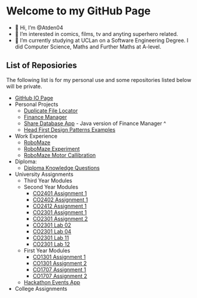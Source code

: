 Welcome to my GitHub Page
=========================
- 👋 Hi, I’m @Atden04
- 👀 I’m interested in comics, films, tv and anyting superhero related.
- 🌱 I’m currently studying at UCLan on a Software Engineering Degree.
I did Computer Science, Maths and Further Maths at A-level.

<!---
Atden04/Atden04 is a ✨ special ✨ repository because its `README.md` (this file) appears on your GitHub profile.
You can click the Preview link to take a look at your changes.
--->
List of Reposiories
-------------------
The following list is for my personal use and some repositories listed below will be private.
* [GitHub IO Page](https://github.com/Atden04/atden04.github.io)
* Personal Projects
  * [Duplicate File Locator](https://github.com/Atden04/duplicate-file-locator)
  * [Finance Manager](https://github.com/Atden04/finance-manager)
  * [Share Database App](https://github.com/Atden04/ShareDatabaseApp) - Java version of Finance Manager ^
  * [Head First Design Patterns Examples](https://github.com/Atden04/Head-First-Design-Patterns)
* Work Experience
  * [RoboMaze](https://github.com/Atden04/robomaze)
  * [RoboMaze Experiment](https://github.com/Atden04/MoveMotorExperiment)
  * [RoboMaze Motor Callibration](https://github.com/Atden04/micromouse_callibrator)
* Diploma:
  * [Diploma Knowledge Questions](https://github.com/Atden04/Diploma-KQs)
* University Assignments
  * Third Year Modules
  * Second Year Modules
    * [CO2401 Assignment 1](https://github.com/Atden04/CO2401_Assignment_1)
    * [CO2402 Assignment 1](https://github.com/Atden04/CO2402_Assignment_1)
    * [CO2412 Assignment 1](https://github.com/Atden04/CO2412_Assignment_1)
    * [CO2301 Assignment 1](https://github.com/Atden04/CO2301_Assignment_1)
    * [CO2301 Assignment 2](https://github.com/Atden04/CO2301_Assignment_2)
    * [CO2301 Lab 02](https://github.com/Atden04/co2301_lab2)
    * [CO2301 Lab 04](https://github.com/Atden04/co2301_lab4)
    * [CO2301 Lab 11](https://github.com/Atden04/co2301_lab11)
    * [CO2301 Lab 12](https://github.com/Atden04/co2301_lab12)
  * First Year Modules
    * [CO1301 Assignment 1](https://github.com/Atden04/CO1301_Assignment_1)
    * [CO1301 Assignment 2](https://github.com/Atden04/CO1301_Assignment_2)
    * [CO1707 Assignment 1](https://github.com/Atden04/CO1707_Assignment_1)
    * [CO1707 Assignment 2](https://github.com/Atden04/CO1707_Assignment_2)
  * [Hackathon Events App](https://github.com/Atden04/UCLanHackathonEventsApp)
* College Assignments

